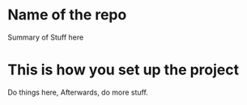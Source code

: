# Name of the repo

Summary of Stuff here

# This is how you set up the project

Do things here, Afterwards, do more stuff.
